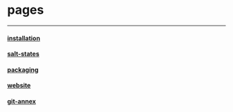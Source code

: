 # pages 
-------

#### [installation](installation.html)
#### [salt-states](salt-states.html)
#### [packaging](packaging.html)
#### [website](website.html)
#### [git-annex](git-annex.html)
